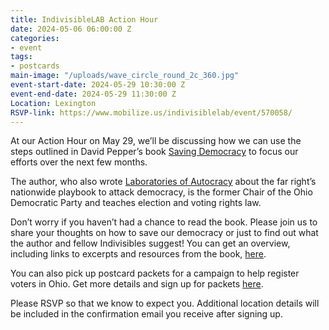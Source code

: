 ```yaml
---
title: IndivisibleLAB Action Hour
date: 2024-05-06 06:00:00 Z
categories:
- event
tags:
- postcards
main-image: "/uploads/wave_circle_round_2c_360.jpg"
event-start-date: 2024-05-29 10:30:00 Z
event-end-date: 2024-05-29 11:30:00 Z
Location: Lexington
RSVP-link: https://www.mobilize.us/indivisiblelab/event/570058/
---
```


At our Action Hour on May 29, we’ll be discussing how we can use the steps outlined in David Pepper’s book [Saving Democracy](https://bookshop.org/p/books/saving-democracy-a-user-s-manual-for-every-american-david-pepper/20075262) to focus our efforts over the next few months. 

The author, who also wrote [Laboratories of Autocracy](https://www.goodreads.com/book/show/59359827-laboratories-of-autocracy) about the far right’s nationwide playbook to attack democracy, is the former Chair of the Ohio Democratic Party and teaches election and voting rights law.

Don’t worry if you haven’t had a chance to read the book. Please join us to share your thoughts on how to save our democracy or just to find out what the author and fellow Indivisibles suggest! You can get an overview, including links to excerpts and resources from the book, [here](https://docs.google.com/document/d/1_v4hn1g3pl2C79bQmdFOB6WUaKLahamxstFqnN60MVM/edit?usp=sharing).

You can also pick up postcard packets for a campaign to help register voters in Ohio. Get more details and sign up for packets [here](https://docs.google.com/forms/d/e/1FAIpQLSdSOrKmKHGNoV3rk5bHuDXga7L9DaL-OrcIkffB0mzSrcLGRg/viewform).

Please RSVP so that we know to expect you. Additional location details will be included in the confirmation email you receive after signing up.